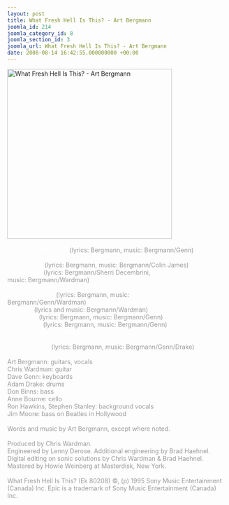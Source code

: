 ```yaml
---
layout: post
title: What Fresh Hell Is This? - Art Bergmann
joomla_id: 214
joomla_category_id: 8
joomla_section_id: 3
joomla_url: What Fresh Hell Is This? - Art Bergmann
date: 2008-08-14 16:42:55.000000000 +00:00
---
```

<img src="images/stories/album_covers/album_descriptions/art_bergmann-what_fresh_hell_is_this.jpg" alt="What Fresh Hell Is This? - Art Bergmann" title="What Fresh Hell Is This? - Art Bergmann" style="border: 0px solid #000000; width: 377px; height: 388px" width="377" align="bottom" height="388" /><br />
<br />
<span style="color: #ffffff">Beatles in Hollywood</span><span style="color: #999999"> (lyrics: Bergmann, music: Bergmann/Genn)<br />
</span>
<span style="color: #ffffff">
Another Train Song </span><span style="color: #ffffff"><br />
</span>
<span style="color: #ffffff">
In Betweens</span><span style="color: #999999"> (lyrics: Bergmann, music: Bergmann/Colin James)<br />
</span>
<span style="color: #ffffff">
Buried Alive</span><span style="color: #999999"><span style="color: #ffffff"> </span>(lyrics: Bergmann/Sherri Decembrini, <br />
music: Bergmann/Wardman)<br />
</span>
<span style="color: #ffffff">
Guns and Heroin</span><span style="color: #ffffff"><br />
</span>
<span style="color: #999999"><span style="color: #ffffff">
Some Fresh Hell</span> </span><span style="color: #999999">(lyrics: Bergmann, music: <br />
Bergmann/Genn/Wardman)<br />
</span>
<span style="color: #ffffff">
Contract</span><span style="color: #999999"> (lyrics and music: Bergmann/Wardman)<br />
</span>
<span style="color: #ffffff">
Ms. Jones</span><span style="color: #999999"><span style="color: #ffffff"> </span>(lyrics: Bergmann, music: Bergmann/Genn)<br />
</span>
<span style="color: #ffffff">
Demolished</span><span style="color: #999999"><span style="color: #ffffff"> </span>(lyrics: Bergmann, music: Bergmann/Genn)<br />
</span>
<span style="color: #ffffff">
Nearer My God To Thee<br />
Dive<br />
Stop The Time</span><span style="color: #999999"> (lyrics: Bergmann, music: Bergmann/Genn/Drake)<br />
<br />
Art Bergmann: guitars, vocals<br />
Chris Wardman: guitar<br />
Dave Genn: keyboards<br />
Adam Drake: drums<br />
Don Binns: bass<br />
Anne Bourne: cello<br />
Ron Hawkins, Stephen Stanley: background vocals<br />
Jim Moore: bass on Beatles in Hollywood<br />
<br />
</span>
<span style="color: #999999">
Words and music by Art Bergmann</span><span style="color: #999999">, except where noted.<br />
<br />
Produced by Chris Wardman.<br />
Engineered by Lenny Derose. Additional engineering by Brad Haehnel.<br />
Digital editing on sonic solutions by Chris Wardman &amp; Brad Haehnel.<br />
Mastered by Howie Weinberg at Masterdisk, New York.<br />
<br />
What Fresh Hell Is This? (Ek 80208) &copy;, (p) 1995 Sony Music Entertainment (Canada) Inc. Epic is a trademark of Sony Music Entertainment (Canada) Inc.</span><span style="color: #999999"></span><br />
